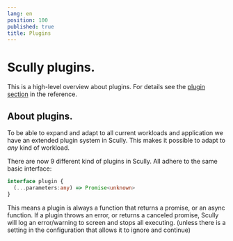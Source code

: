 ```yaml
---
lang: en
position: 100
published: true
title: Plugins
---
```


# Scully plugins.

This is a high-level overview about plugins. For details see the [plugin section](/docs/Reference/plugins/overview) in the reference.

## About plugins.

To be able to expand and adapt to all current workloads and application we have an extended plugin system in Scully. This makes it possible to adapt to _any_ kind of workload.

There are now 9 different kind of plugins in Scully. All adhere to the same basic interface:

```typescript
interface plugin {
  (...parameters:any) => Promise<unknown>
}
```

This means a plugin is always a function that returns a promise, or an async function. If a plugin throws an error, or returns a canceled promise, Scully will log an error/warning to screen and stops all executing. (unless there is a setting in the configuration that allows it to ignore and continue)
